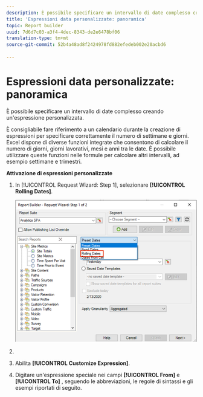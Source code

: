 ```yaml
---
description: È possibile specificare un intervallo di date complesso creando un'espressione personalizzata.
title: 'Espressioni data personalizzate: panoramica'
topic: Report builder
uuid: 7d6d7c03-a3f4-4dec-8343-de2e6478bf06
translation-type: tm+mt
source-git-commit: 52b4a48ad8f2424978fd882efedeb002e20acbd6

---
```



# Espressioni data personalizzate: panoramica

È possibile specificare un intervallo di date complesso creando un&#39;espressione personalizzata.

È consigliabile fare riferimento a un calendario durante la creazione di espressioni per specificare correttamente il numero di settimane e giorni. Excel dispone di diverse funzioni integrate che consentono di calcolare il numero di giorni, giorni lavorativi, mesi e anni tra le date. È possibile utilizzare queste funzioni nelle formule per calcolare altri intervalli, ad esempio settimane e trimestri.

**Attivazione di espressioni personalizzate**

1. In [!UICONTROL Request Wizard: Step 1], selezionare **[!UICONTROL Rolling Dates]**.

   ![](assets/rolldates1.png)

1. 
1. Abilita **[!UICONTROL Customize Expression]**.
1. Digitare un&#39;espressione speciale nei campi **[!UICONTROL From]** e **[!UICONTROL To]** , seguendo le abbreviazioni, le regole di sintassi e gli esempi riportati di seguito.

